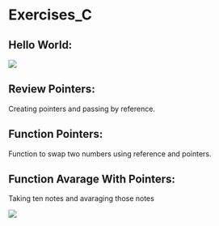# Exercises_C
## Hello World:
<img src="https://user-images.githubusercontent.com/43457763/96758387-19ea7d80-13ad-11eb-8e7e-f7cee313ad8e.png">

## Review Pointers:
Creating pointers and passing by reference.

## Function Pointers:
Function to swap two numbers using reference and pointers.

## Function Avarage With Pointers:
Taking ten notes and avaraging those notes

<img src="https://user-images.githubusercontent.com/43457763/96766778-f70e9800-13b1-11eb-8221-c4401da68e1d.png">
